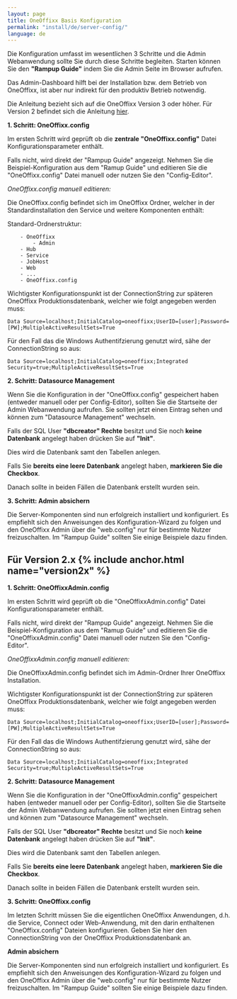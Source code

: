 ```yaml
---
layout: page
title: OneOffixx Basis Konfiguration
permalink: "install/de/server-config/"
language: de
---
```


Die Konfiguration umfasst im wesentlichen 3 Schritte und die Admin Webanwendung sollte Sie durch diese Schritte begleiten. Starten können Sie den __"Rampup Guide"__ indem Sie die Admin Seite im Browser aufrufen.

Das Admin-Dashboard hilft bei der Installation bzw. dem Betrieb von OneOffixx, ist aber nur indirekt für den produktiv Betrieb notwendig. 

Die Anleitung bezieht sich auf die OneOffixx Version 3 oder höher. Für Version 2 befindet sich die Anleitung [hier](#version2x).

__1. Schritt: OneOffixx.config__

Im ersten Schritt wird geprüft ob die __zentrale "OneOffixx.config"__ Datei Konfigurationsparameter enthält. 

Falls nicht, wird direkt der "Rampup Guide" angezeigt. Nehmen Sie die Beispiel-Konfiguration aus dem "Ramup Guide" und
editieren Sie die "OneOffixx.config" Datei manuell oder nutzen Sie den "Config-Editor". 

_OneOffixx.config manuell editieren:_

Die OneOffixx.config befindet sich im OneOffixx Ordner, welcher in der Standardinstallation den Service und weitere Komponenten enthält:

Standard-Ordnerstruktur:

```
    - OneOffixx
        - Admin
	- Hub
	- Service
	- JobHost
	- Web
	- ...
	- OneOffixx.config
``` 

Wichtigster Konfigurationspunkt ist der ConnectionString zur späteren OneOffixx Produktionsdatenbank, welcher wie folgt angegeben werden muss:

    Data Source=localhost;InitialCatalog=oneoffixx;UserID=[user];Password=[PW];MultipleActiveResultSets=True

Für den Fall das die Windows Authentifzierung genutzt wird, sähe der ConnectionString so aus:

    Data Source=localhost;InitialCatalog=oneoffixx;Integrated Security=true;MultipleActiveResultSets=True

__2. Schritt: Datasource Management__
	
Wenn Sie die Konfiguration in der "OneOffixx.config" gespeichert haben (entweder manuell oder per Config-Editor), sollten Sie die Startseite der Admin Webanwendung aufrufen. Sie sollten jetzt einen Eintrag
sehen und können zum "Datasource Management" wechseln.

Falls der SQL User __"dbcreator" Rechte__ besitzt und Sie noch __keine Datenbank__ angelegt
haben drücken Sie auf __"Init"__. 

Dies wird die Datenbank samt den Tabellen anlegen. 

Falls Sie __bereits eine leere Datenbank__ angelegt haben, __markieren Sie die Checkbox__. 

Danach sollte in beiden Fällen die Datenbank erstellt wurden sein.

__3. Schritt: Admin absichern__

Die Server-Komponenten sind nun erfolgreich installiert und konfiguriert. Es empfiehlt sich den Anweisungen des Konfiguration-Wizard zu folgen und den OneOffixx Admin über die "web.config" nur für bestimmte Nutzer freizuschalten. Im "Rampup Guide" sollten Sie einige Beispiele dazu finden.

## Für Version 2.x {% include anchor.html name="version2x" %}

__1. Schritt: OneOffixxAdmin.config__

Im ersten Schritt wird geprüft ob die "OneOffixxAdmin.config" Datei Konfigurationsparameter enthält. 

Falls nicht, wird direkt der "Rampup Guide" angezeigt. Nehmen Sie die Beispiel-Konfiguration aus dem "Ramup Guide" und
editieren Sie die "OneOffixxAdmin.config" Datei manuell oder nutzen Sie den "Config-Editor". 

_OneOffixxAdmin.config manuell editieren:_

Die OneOffixxAdmin.config befindet sich im Admin-Ordner Ihrer OneOffixx Installation.

Wichtigster Konfigurationspunkt ist der ConnectionString zur späteren OneOffixx Produktionsdatenbank, welcher wie folgt angegeben werden muss:

    Data Source=localhost;InitialCatalog=oneoffixx;UserID=[user];Password=[PW];MultipleActiveResultSets=True

Für den Fall das die Windows Authentifzierung genutzt wird, sähe der ConnectionString so aus:

    Data Source=localhost;InitialCatalog=oneoffixx;Integrated Security=true;MultipleActiveResultSets=True

__2. Schritt: Datasource Management__
	
Wenn Sie die Konfiguration in der "OneOffixxAdmin.config" gespeichert haben (entweder manuell oder per Config-Editor), sollten Sie die Startseite der Admin Webanwendung aufrufen. Sie sollten jetzt einen Eintrag
sehen und können zum "Datasource Management" wechseln.

Falls der SQL User __"dbcreator" Rechte__ besitzt und Sie noch __keine Datenbank__ angelegt
haben drücken Sie auf __"Init"__. 

Dies wird die Datenbank samt den Tabellen anlegen. 

Falls Sie __bereits eine leere Datenbank__ angelegt haben, __markieren Sie die Checkbox__. 

Danach sollte in beiden Fällen die Datenbank erstellt wurden sein.

__3. Schritt: OneOffixx.config__

Im letzten Schritt müssen Sie die eigentlichen OneOffixx Anwendungen, d.h. die Service, Connect oder Web-Anwendung, mit den darin enthaltenen "OneOffixx.config" Dateien konfigurieren. Geben Sie hier den
ConnectionString von der OneOffixx Produktionsdatenbank an.

__Admin absichern__

Die Server-Komponenten sind nun erfolgreich installiert und konfiguriert. Es empfiehlt sich den Anweisungen des Konfiguration-Wizard zu folgen und den OneOffixx Admin über die "web.config" nur für bestimmte Nutzer freizuschalten. Im "Rampup Guide" sollten Sie einige Beispiele dazu finden.
